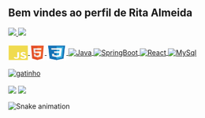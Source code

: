## Bem vindes ao perfil de Rita Almeida 
 <div>
   <a href="https://github.com/ritaalmeidah">
   <img height="150em" src="https://github-readme-stats.vercel.app/api?username=ritaalmeidah&show_icons=true&theme=radical&include_all_commits=true&count_private=true"/>
   <img height="150em" src="https://github-readme-stats.vercel.app/api/top-langs/?username=ritaalmeidah&layout=compact&langs_count=6&theme=radical"/>
</div>
<br>
<div style="display: inline_block">
  <img align="center" alt="JavaScript" height="30" width="40" src="https://raw.githubusercontent.com/devicons/devicon/master/icons/javascript/javascript-plain.svg">
  <img align="center" alt="HTML" height="30" width="30" src="https://raw.githubusercontent.com/devicons/devicon/master/icons/html5/html5-original.svg">
  <img align="center" alt="CSS" height="30" width="40" src="https://raw.githubusercontent.com/devicons/devicon/master/icons/css3/css3-original.svg">
  <img align="center" alt="Java" height="40" width="40" src="https://cdn.jsdelivr.net/gh/devicons/devicon/icons/java/java-original.svg">
  <img align="center" alt="SpringBoot" height="30" width="30" src="https://cdn.jsdelivr.net/gh/devicons/devicon/icons/spring/spring-original.svg">
  <img align="center" alt="React" height="30" width="30" src="https://cdn.jsdelivr.net/gh/devicons/devicon/icons/react/react-original-wordmark.svg">
  <img align="center" alt="MySql" height="40" width="40" src="https://cdn.jsdelivr.net/gh/devicons/devicon/icons/mysql/mysql-original-wordmark.svg">
  
</div>
</br>
<div> 
 <div>
  <img align="center" width="200em" alt="gatinho" src="https://steamuserimages-a.akamaihd.net/ugc/1290794463889738083/786556E1CAA1EC881B47444BC948420E07E48ADF/?imw=200&imh=200&ima=fit&impolicy=Letterbox&imcolor=%23000000&letterbox=true" />
 <div>
 <br>
  <a href = "mailto:rita_aja92@hotmail.com"><img src="https://img.shields.io/badge/-Gmail-%23333?style=for-the-badge&logo=gmail&logoColor=white" target="_blank"></a>
  <a href="https://www.linkedin.com/in/ritaa-almeida" target="_blank"><img src="https://img.shields.io/badge/-LinkedIn-%230077B5?style=for-the-badge&logo=linkedin&logoColor=white" target="_blank"></a> 
  
  ![Snake animation](https://github.com/devemdobro/devemdobro/blob/output/github-contribution-grid-snake.svg) 

</div>
